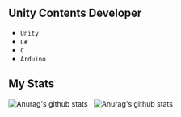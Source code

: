 ## Unity Contents Developer


- `Unity`
- `C#`
- `C`
- `Arduino`


## My Stats

<p>
<img align="center" src="https://github-readme-stats.vercel.app/api/top-langs/?username=Heka5&hide=java,html,ShaderLab&theme=tokyonight&line_height=50" alt="Anurag's github stats" />  &nbsp;  <img align="center" src="https://github-readme-stats.vercel.app/api?username=Heka5&show_icons=true&theme=tokyonight&line_height=27" alt="Anurag's github stats" />
</p> 


<!-- - 👋 Hi, I’m @Heka5
- 👀 I’m interested in ...
- 🌱 I’m currently learning ...
- 💞️ I’m looking to collaborate on ...
- 📫 How to reach me ... -->

<!---
Heka5/Heka5 is a ✨ special ✨ repository because its `README.md` (this file) appears on your GitHub profile.
You can click the Preview link to take a look at your changes.
--->
